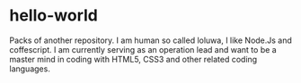 # hello-world
Packs of another repository.
I am human
so called loluwa, I like Node.Js and coffescript.
I am currently serving as an operation lead and 
want to be a master mind in coding with HTML5, CSS3 and other related coding languages.
